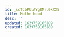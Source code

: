 ```yaml
---
id: _scTcbPULAYg8Mru0kXX5
title: Motherhood
desc: ''
updated: 1639759165189
created: 1639759165189
---
```


